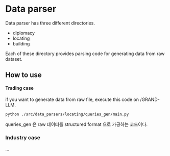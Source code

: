 # Data parser

Data parser has three different directories.
* diplomacy
* locating
* building

Each of these directory provides parsing code for generating data from raw dataset.

## How to use

#### Trading case
if you want to generate data from raw file, execute this code on /GRAND-LLM.
```
python ./src/data_parsers/locating/queries_gen/main.py
```

queries_gen 은 raw 데이터를 structured format 으로 가공하는 코드이다.

### Industry case
...